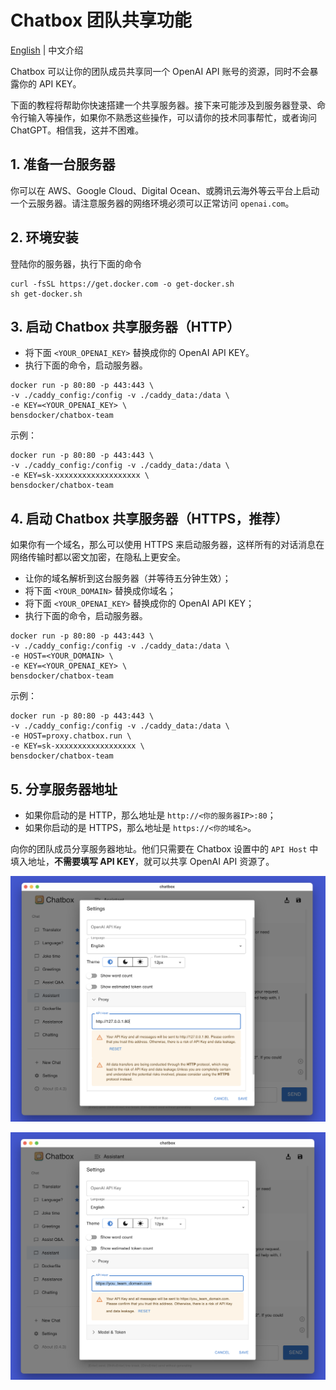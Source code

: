 # Chatbox 团队共享功能

[English](./README.md) | 中文介绍

Chatbox 可以让你的团队成员共享同一个 OpenAI API 账号的资源，同时不会暴露你的 API KEY。

下面的教程将帮助你快速搭建一个共享服务器。接下来可能涉及到服务器登录、命令行输入等操作，如果你不熟悉这些操作，可以请你的技术同事帮忙，或者询问 ChatGPT。相信我，这并不困难。

## 1. 准备一台服务器

你可以在 AWS、Google Cloud、Digital Ocean、或腾讯云海外等云平台上启动一个云服务器。请注意服务器的网络环境必须可以正常访问 `openai.com`。

## 2. 环境安装

登陆你的服务器，执行下面的命令

```shell
curl -fsSL https://get.docker.com -o get-docker.sh
sh get-docker.sh
```

## 3. 启动 Chatbox 共享服务器（HTTP）

- 将下面 `<YOUR_OPENAI_KEY>` 替换成你的 OpenAI API KEY。
- 执行下面的命令，启动服务器。

```shell
docker run -p 80:80 -p 443:443 \
-v ./caddy_config:/config -v ./caddy_data:/data \
-e KEY=<YOUR_OPENAI_KEY> \
bensdocker/chatbox-team
```

示例：

```shell
docker run -p 80:80 -p 443:443 \
-v ./caddy_config:/config -v ./caddy_data:/data \
-e KEY=sk-xxxxxxxxxxxxxxxxxxx \
bensdocker/chatbox-team
```

## 4. 启动 Chatbox 共享服务器（HTTPS，推荐）

如果你有一个域名，那么可以使用 HTTPS 来启动服务器，这样所有的对话消息在网络传输时都以密文加密，在隐私上更安全。

- 让你的域名解析到这台服务器（并等待五分钟生效）；
- 将下面 `<YOUR_DOMAIN>` 替换成你域名；
- 将下面 `<YOUR_OPENAI_KEY>` 替换成你的 OpenAI API KEY；
- 执行下面的命令，启动服务器。

```shell
docker run -p 80:80 -p 443:443 \
-v ./caddy_config:/config -v ./caddy_data:/data \
-e HOST=<YOUR_DOMAIN> \
-e KEY=<YOUR_OPENAI_KEY> \
bensdocker/chatbox-team
```

示例：

```shell
docker run -p 80:80 -p 443:443 \
-v ./caddy_config:/config -v ./caddy_data:/data \
-e HOST=proxy.chatbox.run \
-e KEY=sk-xxxxxxxxxxxxxxxxxx \
bensdocker/chatbox-team
```

## 5. 分享服务器地址

- 如果你启动的是 HTTP，那么地址是 `http://<你的服务器IP>:80`；
- 如果你启动的是 HTTPS，那么地址是 `https://<你的域名>`。

向你的团队成员分享服务器地址。他们只需要在 Chatbox 设置中的 `API Host` 中填入地址，**不需要填写 API KEY**，就可以共享 OpenAI API 资源了。

![](./demo_http.png)

![](./demo_https.png)
